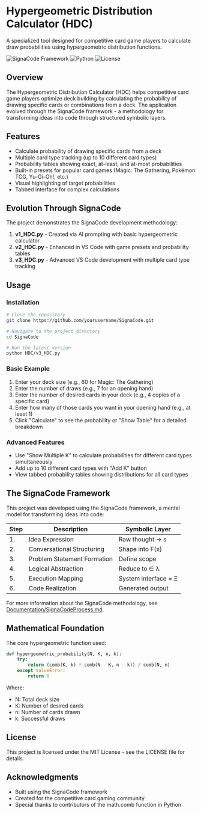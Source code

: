 # Hypergeometric Distribution Calculator (HDC)

A specialized tool designed for competitive card game players to calculate draw probabilities using hypergeometric distribution functions.

![SignaCode Framework](https://img.shields.io/badge/Framework-SignaCode-blue)
![Python](https://img.shields.io/badge/Python-3.6%2B-brightgreen)
![License](https://img.shields.io/badge/License-MIT-yellow)

## Overview

The Hypergeometric Distribution Calculator (HDC) helps competitive card game players optimize deck building by calculating the probability of drawing specific cards or combinations from a deck. The application evolved through the SignaCode framework - a methodology for transforming ideas into code through structured symbolic layers.

## Features

- Calculate probability of drawing specific cards from a deck
- Multiple card type tracking (up to 10 different card types)
- Probability tables showing exact, at-least, and at-most probabilities
- Built-in presets for popular card games (Magic: The Gathering, Pokémon TCG, Yu-Gi-Oh!, etc.)
- Visual highlighting of target probabilities
- Tabbed interface for complex calculations

## Evolution Through SignaCode

The project demonstrates the SignaCode development methodology:

1. **v1_HDC.py** - Created via AI prompting with basic hypergeometric calculator
2. **v2_HDC.py** - Enhanced in VS Code with game presets and probability tables
3. **v3_HDC.py** - Advanced VS Code development with multiple card type tracking

## Usage

### Installation

```bash
# Clone the repository
git clone https://github.com/yourusername/SignaCode.git

# Navigate to the project directory
cd SignaCode

# Run the latest version
python HDC/v3_HDC.py
```

### Basic Example

1. Enter your deck size (e.g., 60 for Magic: The Gathering)
2. Enter the number of draws (e.g., 7 for an opening hand)
3. Enter the number of desired cards in your deck (e.g., 4 copies of a specific card)
4. Enter how many of those cards you want in your opening hand (e.g., at least 1)
5. Click "Calculate" to see the probability or "Show Table" for a detailed breakdown

### Advanced Features

- Use "Show Multiple K" to calculate probabilities for different card types simultaneously
- Add up to 10 different card types with "Add K" button
- View tabbed probability tables showing distributions for all card types

## The SignaCode Framework

This project was developed using the SignaCode framework, a mental model for transforming ideas into code:

| Step | Description | Symbolic Layer |
|------|-------------|----------------|
| 1. | Idea Expression | Raw thought → s |
| 2. | Conversational Structuring | Shape into F(x) |
| 3. | Problem Statement Formation | Define scope |
| 4. | Logical Abstraction | Reduce to ∈ λ |
| 5. | Execution Mapping | System interface = Ξ |
| 6. | Code Realization | Generated output |

For more information about the SignaCode methodology, see [Documentation/SignaCodeProcess.md](Documentation/SignaCodeProcess.md).

## Mathematical Foundation

The core hypergeometric function used:

```python
def hypergeometric_probability(N, K, n, k):
    try:
        return (comb(K, k) * comb(N - K, n - k)) / comb(N, n)
    except ValueError:
        return 0
```

Where:
- N: Total deck size
- K: Number of desired cards
- n: Number of cards drawn
- k: Successful draws

## License

This project is licensed under the MIT License - see the LICENSE file for details.

## Acknowledgments

- Built using the SignaCode framework
- Created for the competitive card gaming community
- Special thanks to contributors of the math.comb function in Python